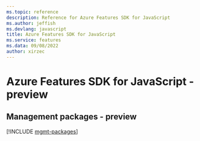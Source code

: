 ```yaml
---
ms.topic: reference
description: Reference for Azure Features SDK for JavaScript
ms.author: jeffish
ms.devlang: javascript
title: Azure Features SDK for JavaScript
ms.service: features
ms.data: 09/08/2022
author: xirzec
---
```

# Azure Features SDK for JavaScript - preview

## Management packages - preview
[!INCLUDE [mgmt-packages](features-mgmt-index.md)]